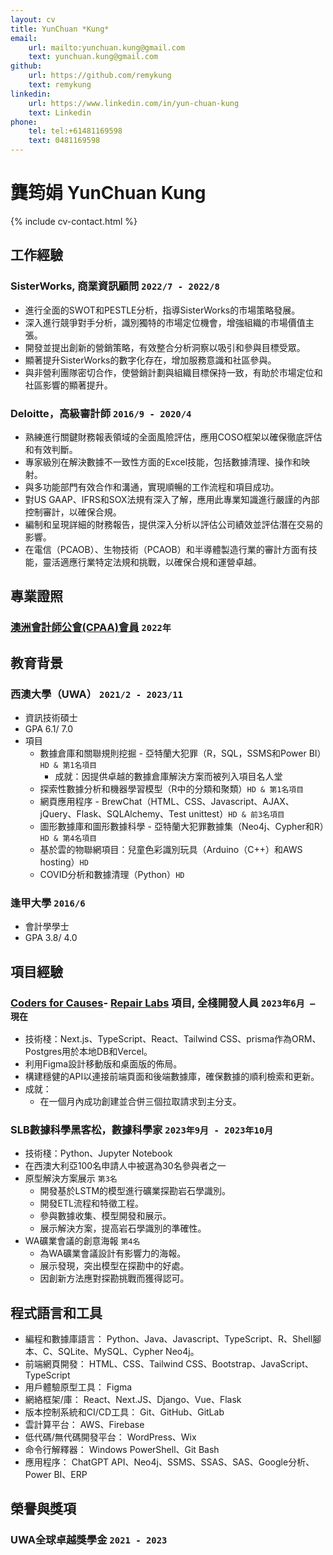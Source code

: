 ```yaml
---
layout: cv
title: YunChuan *Kung*
email:
    url: mailto:yunchuan.kung@gmail.com
    text: yunchuan.kung@gmail.com
github:
    url: https://github.com/remykung
    text: remykung
linkedin:
    url: https://www.linkedin.com/in/yun-chuan-kung
    text: Linkedin
phone:
    tel: tel:+61481169598
    text: 0481169598
---
```


# 龔筠娟 YunChuan **Kung**

<!--
include contact information from the front matter
Supported arguments:
    - homepage: url, text
    - phone
    - email
-->

{% include cv-contact.html %}

<!--
print format: use --- to separate pages
-->

## 工作經驗

### **SisterWorks, 商業資訊顧問** `2022/7 - 2022/8`

- 進行全面的SWOT和PESTLE分析，指導SisterWorks的市場策略發展。
- 深入進行競爭對手分析，識別獨特的市場定位機會，增強組織的市場價值主張。
- 開發並提出創新的營銷策略，有效整合分析洞察以吸引和參與目標受眾。
- 顯著提升SisterWorks的數字化存在，增加服務意識和社區參與。
- 與非營利團隊密切合作，使營銷計劃與組織目標保持一致，有助於市場定位和社區影響的顯著提升。

### **Deloitte，高級審計師** `2016/9 - 2020/4`

- 熟練進行關鍵財務報表領域的全面風險評估，應用COSO框架以確保徹底評估和有效判斷。
- 專家級別在解決數據不一致性方面的Excel技能，包括數據清理、操作和映射。
- 與多功能部門有效合作和溝通，實現順暢的工作流程和項目成功。
- 對US GAAP、IFRS和SOX法規有深入了解，應用此專業知識進行嚴謹的內部控制審計，以確保合規。
- 編制和呈現詳細的財務報告，提供深入分析以評估公司績效並評估潛在交易的影響。
- 在電信（PCAOB）、生物技術（PCAOB）和半導體製造行業的審計方面有技能，靈活適應行業特定法規和挑戰，以確保合規和運營卓越。

## 專業證照

### **[澳洲會計師公會(CPAA)會員](https://www.cpaaustralia.com.au)** `2022年`

## 教育背景

### **西澳大學（UWA）** `2021/2 - 2023/11`

- 資訊技術碩士
- GPA 6.1/ 7.0
- 項目
    - 數據倉庫和關聯規則挖掘 - 亞特蘭大犯罪（R，SQL，SSMS和Power BI）`HD & 第1名項目`
        - 成就：因提供卓越的數據倉庫解決方案而被列入項目名人堂
    - 探索性數據分析和機器學習模型（R中的分類和聚類）`HD & 第1名項目`
    - 網頁應用程序 - BrewChat（HTML、CSS、Javascript、AJAX、jQuery、Flask、SQLAlchemy、Test unittest）`HD & 前3名項目`
    - 圖形數據庫和圖形數據科學 - 亞特蘭大犯罪數據集（Neo4j、Cypher和R）`HD & 第4名項目`
    - 基於雲的物聯網項目：兒童色彩識別玩具（Arduino（C++）和AWS hosting）`HD`
    - COVID分析和數據清理（Python）`HD`

### **逢甲大學** `2016/6`

- 會計學學士
- GPA 3.8/ 4.0

## 項目經驗

### **[Coders for Causes](https://codersforcauses.org)- [Repair Labs](https://github.com/codersforcauses/repair-labs) 項目, 全棧開發人員** `2023年6月 – 現在`

- 技術棧：Next.js、TypeScript、React、Tailwind CSS、prisma作為ORM、Postgres用於本地DB和Vercel。
- 利用Figma設計移動版和桌面版的佈局。
- 構建穩健的API以連接前端頁面和後端數據庫，確保數據的順利檢索和更新。
- 成就：
    - 在一個月內成功創建並合併三個拉取請求到主分支。

### **SLB數據科學黑客松，數據科學家** `2023年9月 - 2023年10月`
- 技術棧：Python、Jupyter Notebook
- 在西澳大利亞100名申請人中被選為30名參與者之一
- 原型解決方案展示 `第3名`
    - 開發基於LSTM的模型進行礦業探勘岩石學識別。
    - 開發ETL流程和特徵工程。
    - 參與數據收集、模型開發和展示。
    - 展示解決方案，提高岩石學識別的準確性。
- WA礦業會議的創意海報 `第4名`
    - 為WA礦業會議設計有影響力的海報。
    - 展示發現，突出模型在探勘中的好處。
    - 因創新方法應對探勘挑戰而獲得認可。

## 程式語言和工具
- 編程和數據庫語言： Python、Java、Javascript、TypeScript、R、Shell腳本、C、SQLite、MySQL、Cypher Neo4j。
- 前端網頁開發： HTML、CSS、Tailwind CSS、Bootstrap、JavaScript、TypeScript
- 用戶體驗原型工具： Figma
- 網絡框架/庫： React、Next.JS、Django、Vue、Flask
- 版本控制系統和CI/CD工具： Git、GitHub、GitLab
- 雲計算平台： AWS、Firebase
- 低代碼/無代碼開發平台： WordPress、Wix
- 命令行解釋器： Windows PowerShell、Git Bash
- 應用程序： ChatGPT API、Neo4j、SSMS、SSAS、SAS、Google分析、Power BI、ERP

## 榮譽與獎項

### **UWA全球卓越獎學金** `2021 - 2023`




